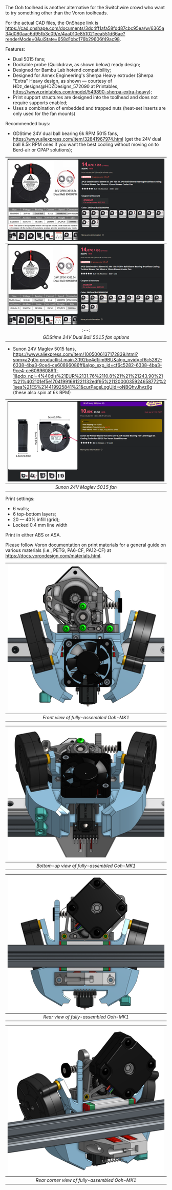 The Ooh toolhead is another alternative for the Switchwire crowd who want to try something other than the Voron toolheads.

For the actual CAD files, the OnShape link is https://cad.onshape.com/documents/3dc4ff1afa58fdd87cbc95ea/w/6365a34d080aac6d95fb3c09/e/4aa010e851021eea551d66ae?renderMode=0&uiState=658d1bbc176b29606f49ac98.

Features:
- Dual 5015 fans;
- Dockable probe (Quickdraw, as shown below) ready design;
- Designed for Bambu Lab hotend compatibility;
- Designed for Annex Engineering's Sherpa Heavy extruder (Sherpa "Extra" Heavy design, as shown — courtesy of HDz_designs@HDZDesigns_572090 at Printables, https://www.printables.com/model/549890-sherpa-extra-heavy);
- Print support structures are designed into the toolhead and does not require supports enabled;
- Uses a combination of embedded and trapped nuts (heat-set inserts are only used for the fan mounts) 

 Recommended buys: 
- GDStime 24V dual ball bearing 6k RPM 5015 fans, https://www.aliexpress.com/item/32841967974.html (get the 24V dual ball 8.5k RPM ones if you want the best cooling without moving on to Berd-air or CPAP solutions);

| ![GDStime 24V Dual Ball 6k RPM 5015 fan.png](<pictures/GDStime 24V Dual Ball 6k RPM 5015.png>)
|:--:|
| ![GDStime 24V Dual Ball 8.5k RPM 5015 fan.png](<pictures/GDStime 24V Dual Ball 8.5k RPM 5015.png>)
|:--:|
| *GDStime 24V Dual Ball 5015 fan options* |

- Sunon 24V Maglev 5015 fans, https://www.aliexpress.com/item/1005006137172839.html?spm=a2g0o.productlist.main.3.192be4e1jjm9BU&algo_pvid=cf6c5282-6338-4ba3-9ce4-ce60896086ff&algo_exp_id=cf6c5282-6338-4ba3-9ce4-ce60896086ff-1&pdp_npi=4%40dis%21EUR%2131.76%2110.8%21%21%21243.90%21%21%402101ef5e17041991691221132edf95%2112000035924658772%21sea%21ES%214419925841%21&curPageLogUid=oNBQhvJhvz6g (these also spin at 6k RPM)

| ![Sunon 24V Maglev 5015.png](<pictures/Sunon 24V Maglev 5015.png>)
|:--:|
| *Sunon 24V Maglev 5015 fan* |

Print settings:
- 6 walls;
- 6 top-bottom layers;
- 20 — 40% infill (grid);
- Locked 0.4 mm line width

Print in either ABS or ASA. 

Please follow Voron documentation on print materials for a general guide on various materials (i.e., PETG, PA6-CF, PA12-CF) at https://docs.vorondesign.com/materials.html.

| ![ooh-mk1-front-view.png](<pictures/front-view.png>)
|:--:|
| *Front view of fully-assembled Ooh-MK1* |

| ![ooh-mk1-bottom-up-view.png](<pictures/bottom-up-view.png>)
|:--:|
| *Bottom-up view of fully-assembled Ooh-MK1* |

| ![ooh-mk1-rear-view.png](<pictures/rear-view.png>)
|:--:|
| *Rear view of fully-assembled Ooh-MK1* |

| ![ooh-mk1-rear-corner-view.png](<pictures/rear-corner-view.png>)
|:--:|
| *Rear corner view of fully-assembled Ooh-MK1* |
